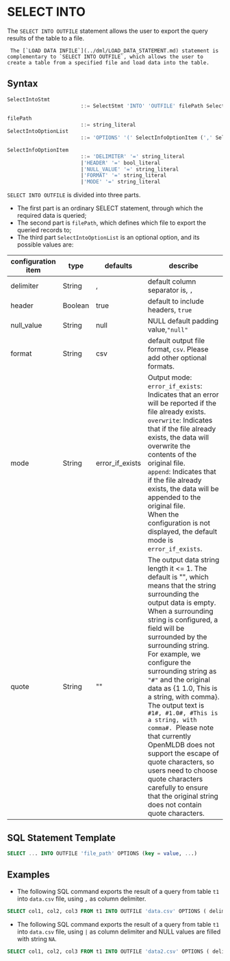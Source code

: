 # SELECT INTO

The `SELECT INTO OUTFILE` statement allows the user to export the query results of the table to a file. 
```{note}
 The [`LOAD DATA INFILE`](../dml/LOAD_DATA_STATEMENT.md) statement is complementary to `SELECT INTO OUTFILE`, which allows the user to create a table from a specified file and load data into the table.
```
## Syntax

```sql
SelectIntoStmt
						::= SelectStmt 'INTO' 'OUTFILE' filePath SelectIntoOptionList
						
filePath 
						::= string_literal
SelectIntoOptionList
						::= 'OPTIONS' '(' SelectInfoOptionItem (',' SelectInfoOptionItem)* ')'

SelectInfoOptionItem
						::= 'DELIMITER' '=' string_literal
						|'HEADER' '=' bool_literal
						|'NULL_VALUE' '=' string_literal
						|'FORMAT' '=' string_literal
						|'MODE' '=' string_literal
```

 `SELECT INTO OUTFILE` is divided into three parts.

- The first part is an ordinary SELECT statement, through which the required data is queried;
- The second part is `filePath`, which defines which file to export the queried records to;
- The third part `SelectIntoOptionList` is an optional option, and its possible values are:

| configuration item     | type    | defaults          | describe                                                         |
| ---------- | ------- | --------------- | ------------------------------------------------------------ |
| delimiter  | String  | ,               | default column separator is, `,`                                          |
| header     | Boolean | true            | default to include headers, `true`                                   |
| null_value | String  | null            | NULL default padding value,`"null"`                                 |
| format     | String  | csv             | default output file format, `csv`. Please add other optional formats.       |
| mode       | String  | error_if_exists | Output mode:<br />`error_if_exists`: Indicates that an error will be reported if the file already exists. <br />`overwrite`: Indicates that if the file already exists, the data will overwrite the contents of the original file. <br />`append`: Indicates that if the file already exists, the data will be appended to the original file. <br />When the configuration is not displayed, the default mode is `error_if_exists`. |
| quote      | String  | ""              | The output data string length it <= 1. The default is "", which means that the string surrounding the output data is empty. When a surrounding string is configured, a field will be surrounded by the surrounding string. For example, we configure the surrounding string as `"#"` and the original data as {1 1.0, This is a string, with comma}. The output text is `#1#, #1.0#, #This is a string, with comma#. `Please note that currently OpenMLDB does not support the escape of quote characters, so users need to choose quote characters carefully to ensure that the original string does not contain quote characters.|


## SQL Statement Template

```sql
SELECT ... INTO OUTFILE 'file_path' OPTIONS (key = value, ...)
```

## Examples

- The following SQL command exports the result of a query from table `t1` into `data.csv` file, using `,` as column delimiter.

```SQL
SELECT col1, col2, col3 FROM t1 INTO OUTFILE 'data.csv' OPTIONS ( delimiter = ',' );
```

- The following SQL command exports the result of a query from table `t1` into `data.csv` file, using `|` as column delimiter and NULL values are filled with string `NA`.

```SQL
SELECT col1, col2, col3 FROM t1 INTO OUTFILE 'data2.csv' OPTIONS ( delimiter = '|', null_value='NA');
```



